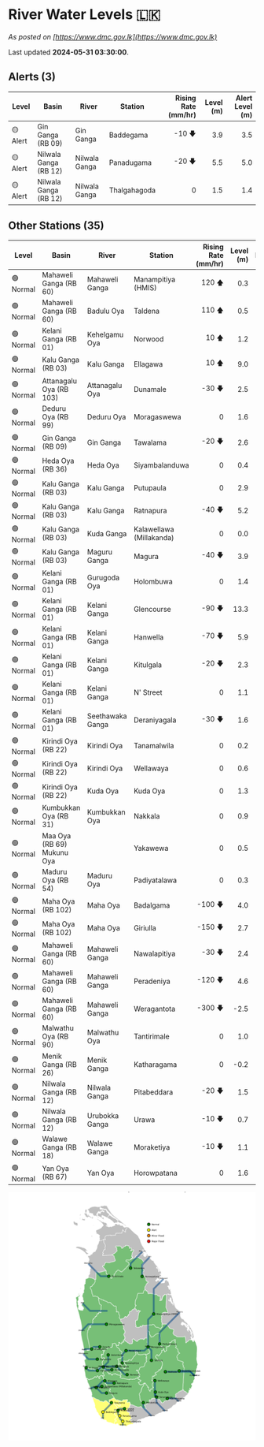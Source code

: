 # River Water Levels :sri_lanka:

*As posted on [https://www.dmc.gov.lk](https://www.dmc.gov.lk)*

Last updated **2024-05-31 03:30:00**.

## Alerts (3)

| Level | Basin | River | Station | Rising Rate (mm/hr) | Level (m) | Alert Level (m) |
|---|---|---|---|--: |--:|--:|
| 🟡 Alert | Gin Ganga (RB 09) | Gin Ganga | Baddegama | -10 🡇 | 3.9 | 3.5 |
| 🟡 Alert | Nilwala Ganga (RB 12) | Nilwala Ganga | Panadugama | -20 🡇 | 5.5 | 5.0 |
| 🟡 Alert | Nilwala Ganga (RB 12) | Nilwala Ganga | Thalgahagoda | 0  | 1.5 | 1.4 |

## Other Stations (35)

| Level | Basin | River | Station | Rising Rate (mm/hr) | Level (m) | Alert Level (m) | Time to Alert |
|---|---|---|---|--: |--:|--:|---|
| 🟢 Normal | Mahaweli Ganga (RB 60) | Mahaweli Ganga | Manampitiya (HMIS) | 120 🡅 | 0.3 | 3.0 | 22.2 ⏳ |
| 🟢 Normal | Mahaweli Ganga (RB 60) | Badulu Oya | Taldena | 110 🡅 | 0.5 | 3.0 | 22.8 ⏳ |
| 🟢 Normal | Kelani Ganga (RB 01) | Kehelgamu Oya | Norwood | 10 🡅 | 1.2 | 1.5 | 31.0 ⏳ |
| 🟢 Normal | Kalu Ganga (RB 03) | Kalu Ganga | Ellagawa | 10 🡅 | 9.0 | 10.0 | 101.0 ⏳ |
| 🟢 Normal | Attanagalu Oya (RB 103) | Attanagalu Oya | Dunamale | -30 🡇 | 2.5 | 3.3 | 🟢 |
| 🟢 Normal | Deduru Oya (RB 99) | Deduru Oya | Moragaswewa | 0  | 1.6 | 4.8 | 🟢 |
| 🟢 Normal | Gin Ganga (RB 09) | Gin Ganga | Tawalama | -20 🡇 | 2.6 | 4.0 | 🟢 |
| 🟢 Normal | Heda Oya (RB 36) | Heda Oya | Siyambalanduwa | 0  | 0.4 | 4.5 | 🟢 |
| 🟢 Normal | Kalu Ganga (RB 03) | Kalu Ganga | Putupaula | 0  | 2.9 | 3.0 | 🟢 |
| 🟢 Normal | Kalu Ganga (RB 03) | Kalu Ganga | Ratnapura | -40 🡇 | 5.2 | 5.2 | 🟢 |
| 🟢 Normal | Kalu Ganga (RB 03) | Kuda Ganga | Kalawellawa (Millakanda) | 0  | 0.0 | 5.0 | 🟢 |
| 🟢 Normal | Kalu Ganga (RB 03) | Maguru Ganga | Magura | -40 🡇 | 3.9 | 4.0 | 🟢 |
| 🟢 Normal | Kelani Ganga (RB 01) | Gurugoda Oya | Holombuwa | 0  | 1.4 | 3.0 | 🟢 |
| 🟢 Normal | Kelani Ganga (RB 01) | Kelani Ganga | Glencourse | -90 🡇 | 13.3 | 15.0 | 🟢 |
| 🟢 Normal | Kelani Ganga (RB 01) | Kelani Ganga | Hanwella | -70 🡇 | 5.9 | 7.0 | 🟢 |
| 🟢 Normal | Kelani Ganga (RB 01) | Kelani Ganga | Kitulgala | -20 🡇 | 2.3 | 3.0 | 🟢 |
| 🟢 Normal | Kelani Ganga (RB 01) | Kelani Ganga | N' Street | 0  | 1.1 | 1.2 | 🟢 |
| 🟢 Normal | Kelani Ganga (RB 01) | Seethawaka Ganga | Deraniyagala | -30 🡇 | 1.6 | 4.8 | 🟢 |
| 🟢 Normal | Kirindi Oya (RB 22) | Kirindi Oya | Tanamalwila | 0  | 0.2 | 4.0 | 🟢 |
| 🟢 Normal | Kirindi Oya (RB 22) | Kirindi Oya | Wellawaya | 0  | 0.6 | 4.4 | 🟢 |
| 🟢 Normal | Kirindi Oya (RB 22) | Kuda Oya | Kuda Oya | 0  | 1.3 | 6.9 | 🟢 |
| 🟢 Normal | Kumbukkan Oya (RB 31) | Kumbukkan Oya | Nakkala | 0  | 0.9 | 5.0 | 🟢 |
| 🟢 Normal | Maa Oya (RB 69) Mukunu Oya |  | Yakawewa | 0  | 0.5 | 4.0 | 🟢 |
| 🟢 Normal | Maduru Oya (RB 54) | Maduru Oya | Padiyatalawa | 0  | 0.3 | 4.0 | 🟢 |
| 🟢 Normal | Maha Oya (RB 102) | Maha Oya | Badalgama | -100 🡇 | 4.0 | 5.0 | 🟢 |
| 🟢 Normal | Maha Oya (RB 102) | Maha Oya | Giriulla | -150 🡇 | 2.7 | 5.5 | 🟢 |
| 🟢 Normal | Mahaweli Ganga (RB 60) | Mahaweli Ganga | Nawalapitiya | -30 🡇 | 2.4 | 3.5 | 🟢 |
| 🟢 Normal | Mahaweli Ganga (RB 60) | Mahaweli Ganga | Peradeniya | -120 🡇 | 4.6 | 5.0 | 🟢 |
| 🟢 Normal | Mahaweli Ganga (RB 60) | Mahaweli Ganga | Weragantota | -300 🡇 | -2.5 | 5.0 | 🟢 |
| 🟢 Normal | Malwathu Oya (RB 90) | Malwathu Oya | Tantirimale | 0  | 1.0 | 5.0 | 🟢 |
| 🟢 Normal | Menik Ganga (RB 26) | Menik Ganga | Katharagama | 0  | -0.2 | 4.0 | 🟢 |
| 🟢 Normal | Nilwala Ganga (RB 12) | Nilwala Ganga | Pitabeddara | -20 🡇 | 1.5 | 4.0 | 🟢 |
| 🟢 Normal | Nilwala Ganga (RB 12) | Urubokka Ganga | Urawa | -10 🡇 | 0.7 | 2.5 | 🟢 |
| 🟢 Normal | Walawe Ganga (RB 18) | Walawe Ganga | Moraketiya | -10 🡇 | 1.1 | 3.0 | 🟢 |
| 🟢 Normal | Yan Oya (RB 67) | Yan Oya | Horowpatana | 0  | 1.6 | 6.0 | 🟢 |


<div id="river-water-level-map">

![River Water Level Map](images/river-water-level-map.png)

</div>